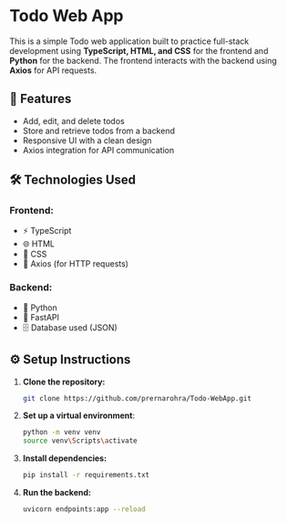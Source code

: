 # Todo Web App 
This is a simple Todo web application built to practice full-stack development using **TypeScript, HTML, and CSS** for the frontend and **Python** for the backend. The frontend interacts with the backend using **Axios** for API requests.

## 🚀 Features
- Add, edit, and delete todos  
- Store and retrieve todos from a backend  
- Responsive UI with a clean design  
- Axios integration for API communication 

## 🛠 Technologies Used

### Frontend:
- ⚡ TypeScript  
- 🌐 HTML  
- 🎨 CSS  
- 🔗 Axios (for HTTP requests)  

### Backend:
- 🐍 Python  
- 🚀 FastAPI
- 🗄️ Database used (JSON)  

## ⚙️ Setup Instructions

1. **Clone the repository:**
   ```sh
   git clone https://github.com/prernarohra/Todo-WebApp.git
   ```
2. **Set up a virtual environment**:
   ```sh
   python -m venv venv
   source venv\Scripts\activate
   ```
3. **Install dependencies:**
   ```sh
   pip install -r requirements.txt
   ```
4. **Run the backend:**
   ```sh
   uvicorn endpoints:app --reload
   ```
